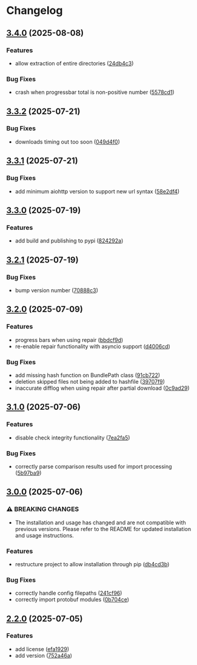 # Changelog

## [3.4.0](https://github.com/nobbyfix/AzurLane-AssetDownloader/compare/v3.3.2...v3.4.0) (2025-08-08)


### Features

* allow extraction of entire directories ([24db4c3](https://github.com/nobbyfix/AzurLane-AssetDownloader/commit/24db4c35bd4834b42748ac03f52977d1ed761fa7))


### Bug Fixes

* crash when progressbar total is non-positive number ([5578cd1](https://github.com/nobbyfix/AzurLane-AssetDownloader/commit/5578cd132334a8dea4841c5350e6a36a9482a244))

## [3.3.2](https://github.com/nobbyfix/AzurLane-AssetDownloader/compare/v3.3.1...v3.3.2) (2025-07-21)


### Bug Fixes

* downloads timing out too soon ([049d4f0](https://github.com/nobbyfix/AzurLane-AssetDownloader/commit/049d4f07b66c01c1836324b1a6c23c567401d11c))

## [3.3.1](https://github.com/nobbyfix/AzurLane-AssetDownloader/compare/v3.3.0...v3.3.1) (2025-07-21)


### Bug Fixes

* add minimum aiohttp version to support new url syntax ([58e2df4](https://github.com/nobbyfix/AzurLane-AssetDownloader/commit/58e2df4a87e278f5af6269349d4fd2affdbbbcfd))

## [3.3.0](https://github.com/nobbyfix/AzurLane-AssetDownloader/compare/v3.2.1...v3.3.0) (2025-07-19)


### Features

* add build and publishing to pypi ([824292a](https://github.com/nobbyfix/AzurLane-AssetDownloader/commit/824292a51740d76d73353fc9124450417ab41a13))

## [3.2.1](https://github.com/nobbyfix/AzurLane-AssetDownloader/compare/v3.2.0...v3.2.1) (2025-07-19)


### Bug Fixes

* bump version number ([70888c3](https://github.com/nobbyfix/AzurLane-AssetDownloader/commit/70888c3c24074e45b59511227a44e34d1e42670b))

## [3.2.0](https://github.com/nobbyfix/AzurLane-AssetDownloader/compare/v3.1.0...v3.2.0) (2025-07-09)


### Features

* progress bars when using repair ([bbdcf9d](https://github.com/nobbyfix/AzurLane-AssetDownloader/commit/bbdcf9d07ac2bcd074b5070b2b466d5ed04f367f))
* re-enable repair functionality with asyncio support ([d4006cd](https://github.com/nobbyfix/AzurLane-AssetDownloader/commit/d4006cd9b809bd276114d959d67a0afcefd3fccb))


### Bug Fixes

* add missing hash function on BundlePath class ([91cb722](https://github.com/nobbyfix/AzurLane-AssetDownloader/commit/91cb7228567f51e34c68631074cff4a6712c82dc))
* deletion skipped files not being added to hashfile ([39707f9](https://github.com/nobbyfix/AzurLane-AssetDownloader/commit/39707f90b488f25262571bb5eab49840ad0e5fee))
* inaccurate difflog when using repair after partial download ([0c9ad29](https://github.com/nobbyfix/AzurLane-AssetDownloader/commit/0c9ad2985dd804f3831c810be0278cb3df1f075f))

## [3.1.0](https://github.com/nobbyfix/AzurLane-AssetDownloader/compare/v3.0.0...v3.1.0) (2025-07-06)


### Features

* disable check integrity functionality ([7ea2fa5](https://github.com/nobbyfix/AzurLane-AssetDownloader/commit/7ea2fa5874891d535751c0bb9e03d6ece8c06a33))


### Bug Fixes

* correctly parse comparison results used for import processing ([5b97ba9](https://github.com/nobbyfix/AzurLane-AssetDownloader/commit/5b97ba99ad4314d314d58795380ce3f4ad351e08))

## [3.0.0](https://github.com/nobbyfix/AzurLane-AssetDownloader/compare/v2.2.0...v3.0.0) (2025-07-06)


### ⚠ BREAKING CHANGES

* The installation and usage has changed and are not compatible with previous versions. Please refer to the README for updated installation and usage instructions.

### Features

* restructure project to allow installation through pip ([db4cd3b](https://github.com/nobbyfix/AzurLane-AssetDownloader/commit/db4cd3bf85ab7f5b961c4b6919e2f8ec294212f7))


### Bug Fixes

* correctly handle config filepaths ([241cf96](https://github.com/nobbyfix/AzurLane-AssetDownloader/commit/241cf965c6c35f3b93082de21563ba4cb9a4475e))
* correctly import protobuf modules ([0b704ce](https://github.com/nobbyfix/AzurLane-AssetDownloader/commit/0b704cec26ccf068a9dab56ca1e51c6319f7e96e))

## [2.2.0](https://github.com/nobbyfix/AzurLane-AssetDownloader/compare/v2.1.0...v2.2.0) (2025-07-05)


### Features

* add license ([efa1929](https://github.com/nobbyfix/AzurLane-AssetDownloader/commit/efa1929c82350630841ad78096683a31032acaf5))
* add version ([752a46a](https://github.com/nobbyfix/AzurLane-AssetDownloader/commit/752a46aac5f1e8c87be70c9e50ef9ef595f3c895))
